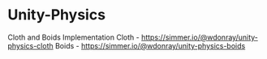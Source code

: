 # Unity-Physics
Cloth and Boids Implementation 
Cloth - https://simmer.io/@wdonray/unity-physics-cloth
Boids - https://simmer.io/@wdonray/unity-physics-boids
